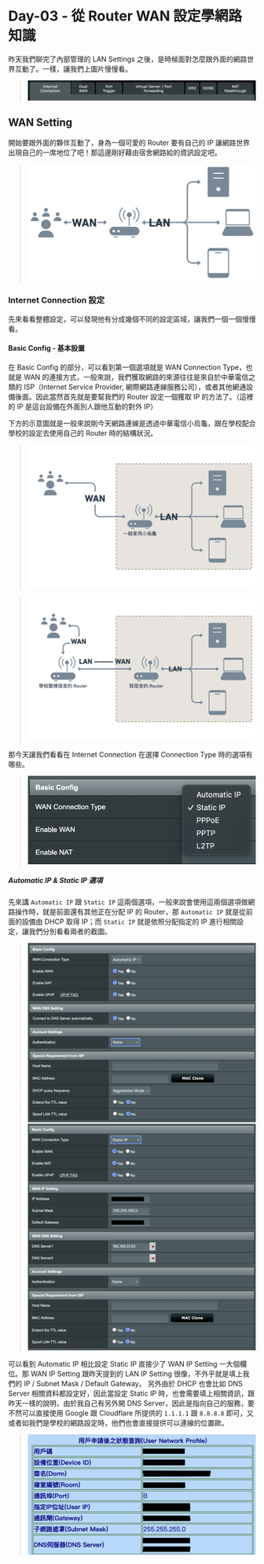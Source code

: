 # Day-03 - 從 Router WAN 設定學網路知識

昨天我們聊完了內部管理的 LAN Settings 之後，是時候面對怎麼跟外面的網路世界互動了。一樣，讓我們上圖片慢慢看。

> ![ASUS Router WAN Setting](https://raw.githubusercontent.com/fdff87554/iThome-Ironman/main/2023/%E8%AA%92%EF%BC%8C%E6%83%B3%E4%B8%8D%E5%88%B0%E6%9C%89%E4%B8%80%E5%A4%A9%E6%90%9E%E6%87%82%E7%B6%B2%E8%B7%AF%E6%98%AF%E5%9B%A0%E7%82%BA%E5%AE%BF%E8%88%8D%E5%AD%B8%E9%95%B7%E9%80%BC%E6%88%91%E7%9A%84QQ%EF%BC%8130%E5%A4%A9%E7%9A%84%E5%AE%BF%E8%88%8D%E7%B6%B2%E8%B7%AF%E6%9E%B6%E8%A8%AD/Images/ASUS-Router-WAN-Setting.png)

## WAN Setting

開始要跟外面的夥伴互動了，身為一個可愛的 Router 要有自己的 IP 讓網路世界出現自己的一席地位了吧！那這邊剛好藉由宿舍網路給的資訊設定吧。

> ![Easy Device Example of WAN & LAN](https://raw.githubusercontent.com/fdff87554/iThome-Ironman/main/2023/%E8%AA%92%EF%BC%8C%E6%83%B3%E4%B8%8D%E5%88%B0%E6%9C%89%E4%B8%80%E5%A4%A9%E6%90%9E%E6%87%82%E7%B6%B2%E8%B7%AF%E6%98%AF%E5%9B%A0%E7%82%BA%E5%AE%BF%E8%88%8D%E5%AD%B8%E9%95%B7%E9%80%BC%E6%88%91%E7%9A%84QQ%EF%BC%8130%E5%A4%A9%E7%9A%84%E5%AE%BF%E8%88%8D%E7%B6%B2%E8%B7%AF%E6%9E%B6%E8%A8%AD/Images/WAN_LAN_Graph.png)

### Internet Connection 設定

先來看看整體設定，可以發現他有分成幾個不同的設定區域，讓我們一個一個慢慢看。

#### Basic Config - 基本設置

在 Basic Config 的部分，可以看到第一個選項就是 WAN Connection Type，也就是 WAN 的連接方式，一般來說，我們獲取網路的來源往往是來自於中華電信之類的 ISP（Internet Service Provider, 網際網路連線服務公司），或者其他網通設備後面。因此當然首先就是要幫我們的 Router 設定一個獲取 IP 的方法了。（這裡的 IP 是這台設備在外面別人跟他互動的對外 IP）

下方的示意圖就是一般來說剛今天網路連線是透過中華電信小烏龜，跟在學校配合學校的設定去使用自己的 Router 時的結構狀況。

> ![Router from ISP](https://raw.githubusercontent.com/fdff87554/iThome-Ironman/main/2023/%E8%AA%92%EF%BC%8C%E6%83%B3%E4%B8%8D%E5%88%B0%E6%9C%89%E4%B8%80%E5%A4%A9%E6%90%9E%E6%87%82%E7%B6%B2%E8%B7%AF%E6%98%AF%E5%9B%A0%E7%82%BA%E5%AE%BF%E8%88%8D%E5%AD%B8%E9%95%B7%E9%80%BC%E6%88%91%E7%9A%84QQ%EF%BC%8130%E5%A4%A9%E7%9A%84%E5%AE%BF%E8%88%8D%E7%B6%B2%E8%B7%AF%E6%9E%B6%E8%A8%AD/Images/Graph-of-Router-from-ISP.png)

> ![Router from School Dormitory](https://raw.githubusercontent.com/fdff87554/iThome-Ironman/main/2023/%E8%AA%92%EF%BC%8C%E6%83%B3%E4%B8%8D%E5%88%B0%E6%9C%89%E4%B8%80%E5%A4%A9%E6%90%9E%E6%87%82%E7%B6%B2%E8%B7%AF%E6%98%AF%E5%9B%A0%E7%82%BA%E5%AE%BF%E8%88%8D%E5%AD%B8%E9%95%B7%E9%80%BC%E6%88%91%E7%9A%84QQ%EF%BC%8130%E5%A4%A9%E7%9A%84%E5%AE%BF%E8%88%8D%E7%B6%B2%E8%B7%AF%E6%9E%B6%E8%A8%AD/Images/Graph-of-Router-from-School-Dormitory.png)

那今天讓我們看看在 Internet Connection 在選擇 Connection Type 時的選項有哪些。

> ![ASUS Router WAN Setting Internet Connection Connection Type Option](https://raw.githubusercontent.com/fdff87554/iThome-Ironman/main/2023/%E8%AA%92%EF%BC%8C%E6%83%B3%E4%B8%8D%E5%88%B0%E6%9C%89%E4%B8%80%E5%A4%A9%E6%90%9E%E6%87%82%E7%B6%B2%E8%B7%AF%E6%98%AF%E5%9B%A0%E7%82%BA%E5%AE%BF%E8%88%8D%E5%AD%B8%E9%95%B7%E9%80%BC%E6%88%91%E7%9A%84QQ%EF%BC%8130%E5%A4%A9%E7%9A%84%E5%AE%BF%E8%88%8D%E7%B6%B2%E8%B7%AF%E6%9E%B6%E8%A8%AD/Images/ASUS-Router-WAN-Internet-Connection-ConType.png)

##### Automatic IP & Static IP 選項

先來講 `Automatic IP` 跟 `Static IP` 這兩個選項，一般來說會使用這兩個選項做網路操作時，就是前面還有其他正在分配 IP 的 Router，那 `Automatic IP` 就是從前面的設備由 DHCP 取得 IP；而 `Static IP` 就是依照分配指定的 IP 進行相關設定，讓我們分別看看兩者的截圖。

> ![ASUS Router WAN Setting Internet Connection Automatic IP](https://raw.githubusercontent.com/fdff87554/iThome-Ironman/main/2023/%E8%AA%92%EF%BC%8C%E6%83%B3%E4%B8%8D%E5%88%B0%E6%9C%89%E4%B8%80%E5%A4%A9%E6%90%9E%E6%87%82%E7%B6%B2%E8%B7%AF%E6%98%AF%E5%9B%A0%E7%82%BA%E5%AE%BF%E8%88%8D%E5%AD%B8%E9%95%B7%E9%80%BC%E6%88%91%E7%9A%84QQ%EF%BC%8130%E5%A4%A9%E7%9A%84%E5%AE%BF%E8%88%8D%E7%B6%B2%E8%B7%AF%E6%9E%B6%E8%A8%AD/Images/ASUS-Router-WAN-Internet-Connection-AutoIP.png)
> ![ASUS Router WAN Setting Internet Connection Automatic IP](https://raw.githubusercontent.com/fdff87554/iThome-Ironman/main/2023/%E8%AA%92%EF%BC%8C%E6%83%B3%E4%B8%8D%E5%88%B0%E6%9C%89%E4%B8%80%E5%A4%A9%E6%90%9E%E6%87%82%E7%B6%B2%E8%B7%AF%E6%98%AF%E5%9B%A0%E7%82%BA%E5%AE%BF%E8%88%8D%E5%AD%B8%E9%95%B7%E9%80%BC%E6%88%91%E7%9A%84QQ%EF%BC%8130%E5%A4%A9%E7%9A%84%E5%AE%BF%E8%88%8D%E7%B6%B2%E8%B7%AF%E6%9E%B6%E8%A8%AD/Images/ASUS-Router-WAN-Internet-Connection-StaticIP.png)

可以看到 Automatic IP 相比設定 Static IP 直接少了 WAN IP Setting 一大個欄位。那 WAN IP Setting 跟昨天提到的 LAN IP Setting 很像，不外乎就是填上我們的 IP / Subnet Mask / Default Gateway。
另外由於 DHCP 也會比如 DNS Server 相關資料都設定好，因此當設定 Static IP 時，也會需要填上相關資訊，跟昨天一樣的說明，由於我自己有另外開 DNS Server，因此是指向自己的服務，要不然可以直接使用 Google 跟 Cloudflare 所提供的 `1.1.1.1` 跟 `8.8.8.8` 即可，又或者如我們是學校的網路設定時，他們也會直接提供可以連線的位置歐。

> ![School Dormitory IP Setting Documents](https://raw.githubusercontent.com/fdff87554/iThome-Ironman/main/2023/%E8%AA%92%EF%BC%8C%E6%83%B3%E4%B8%8D%E5%88%B0%E6%9C%89%E4%B8%80%E5%A4%A9%E6%90%9E%E6%87%82%E7%B6%B2%E8%B7%AF%E6%98%AF%E5%9B%A0%E7%82%BA%E5%AE%BF%E8%88%8D%E5%AD%B8%E9%95%B7%E9%80%BC%E6%88%91%E7%9A%84QQ%EF%BC%8130%E5%A4%A9%E7%9A%84%E5%AE%BF%E8%88%8D%E7%B6%B2%E8%B7%AF%E6%9E%B6%E8%A8%AD/Images/School-Dormitory-IP-Setting.png)






